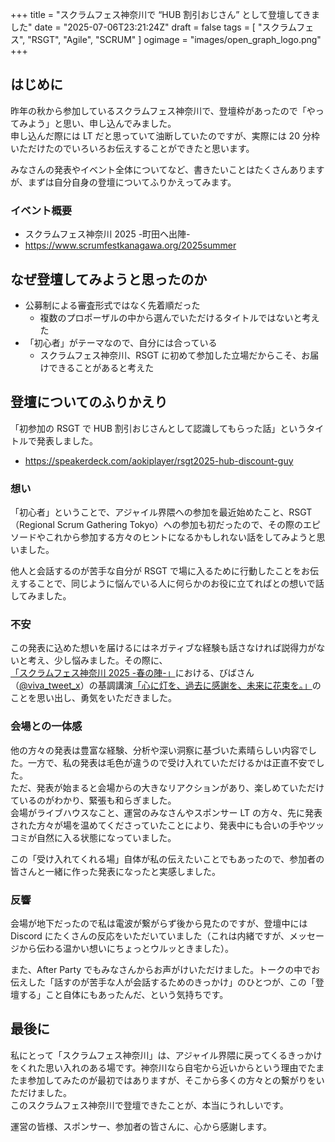 +++
title = "スクラムフェス神奈川で “HUB 割引おじさん” として登壇してきました"
date = "2025-07-06T23:21:24Z"
draft = false
tags = [ "スクラムフェス", "RSGT", "Agile", "SCRUM" ]
ogimage = "images/open_graph_logo.png"
+++

## はじめに
昨年の秋から参加しているスクラムフェス神奈川で、登壇枠があったので「やってみよう」と思い、申し込んでみました。  
申し込んだ際には LT だと思っていて油断していたのですが、実際には 20 分枠いただけたのでいろいろお伝えすることができたと思います。

みなさんの発表やイベント全体についてなど、書きたいことはたくさんありますが、まずは自分自身の登壇についてふりかえってみます。

### イベント概要
- スクラムフェス神奈川 2025 -町田へ出陣-
- https://www.scrumfestkanagawa.org/2025summer

## なぜ登壇してみようと思ったのか
- 公募制による審査形式ではなく先着順だった
    - 複数のプロポーザルの中から選んでいただけるタイトルではないと考えた
- 「初心者」がテーマなので、自分には合っている
    - スクラムフェス神奈川、RSGT に初めて参加した立場だからこそ、お届けできることがあると考えた

## 登壇についてのふりかえり
「初参加の RSGT で HUB 割引おじさんとして認識してもらった話」というタイトルで発表しました。

- https://speakerdeck.com/aokiplayer/rsgt2025-hub-discount-guy

### 想い
「初心者」ということで、アジャイル界隈への参加を最近始めたこと、RSGT（Regional Scrum Gathering Tokyo）への参加も初だったので、その際のエピソードやこれから参加する方々のヒントになるかもしれない話をしてみようと思いました。

他人と会話するのが苦手な自分が RSGT で場に入るために行動したことをお伝えすることで、同じように悩んでいる人に何らかのお役に立てればとの想いで話してみました。

### 不安
この発表に込めた想いを届けるにはネガティブな経験も話さなければ説得力がないと考え、少し悩みました。その際に、[「スクラムフェス神奈川 2025 -春の陣-」](https://www.scrumfestkanagawa.org/2025spring)における、びばさん（[@viva_tweet_x](https://x.com/viva_tweet_x)）の基調講演[「心に灯を、過去に感謝を、未来に花束を。」](https://speakerdeck.com/viva_tweet_x/xin-nideng-wo-guo-qu-nigan-xie-wo-wei-lai-nihua-shu-wo)のことを思い出し、勇気をいただきました。

### 会場との一体感
他の方々の発表は豊富な経験、分析や深い洞察に基づいた素晴らしい内容でした。一方で、私の発表は毛色が違うので受け入れていただけるかは正直不安でした。  
ただ、発表が始まると会場からの大きなリアクションがあり、楽しめていただけているのがわかり、緊張も和らぎました。  
会場がライブハウスなこと、運営のみなさんやスポンサー LT の方々、先に発表された方々が場を温めてくださっていたことにより、発表中にも合いの手やツッコミが自然に入る状態になっていました。

この「受け入れてくれる場」自体が私の伝えたいことでもあったので、参加者の皆さんと一緒に作った発表になったと実感しました。

### 反響
会場が地下だったので私は電波が繋がらず後から見たのですが、登壇中には Discord にたくさんの反応をいただいていました（これは内緒ですが、メッセージから伝わる温かい想いにちょっとウルッときました）。

また、After Party でもみなさんからお声がけいただけました。トークの中でお伝えした「話すのが苦手な人が会話するためのきっかけ」のひとつが、この「登壇する」こと自体にもあったんだ、という気持ちです。

## 最後に
私にとって「スクラムフェス神奈川」は、アジャイル界隈に戻ってくるきっかけをくれた思い入れのある場です。神奈川なら自宅から近いからという理由でたまたま参加してみたのが最初ではありますが、そこから多くの方々との繋がりをいただけました。  
このスクラムフェス神奈川で登壇できたことが、本当にうれしいです。

運営の皆様、スポンサー、参加者の皆さんに、心から感謝します。
